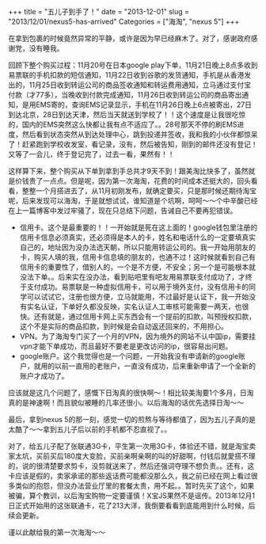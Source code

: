 +++
title = "五儿子到手了！"
date = "2013-12-01"
slug = "2013/12/01/nexus5-has-arrived"
Categories = ["海淘", "nexus 5"]
+++

在拿到包裹的时候竟然异常的平静，或许是因为早已经麻木了。对了，感谢政府感谢党，没有睡我。

回顾下整个购买过程：11月20号在日本google play下单，11月21日晚上8点多收到易票联的手机扣款的短信通知，11月22日收到谷歌的发货通知，手机是从香港发出的，11月25日收到转运公司的商品签收通知和转运费用通知，立马通过支付宝付款（才77多），当晚收到付款完成通知，11月26日收到转运公司的商品寄出通知，是用EMS寄的，查询EMS记录显示，手机在11月26日晚上6点被寄出，27日到达北京，28日到达天津，然后当天就送到学校了！！这个速度是让我很吃惊的，国内的EMS突然这么快都让我有点不适应了。。28号那天不停的刷EMS进度，然后看到状态突然从到达处理中心，跳到投递并签收，我和我的小伙伴都惊呆了！赶紧跑到学校收发室，看记录，没有，然后被告知，刚到的邮件还没有登记！又等了一会儿，终于登记完了，过去一看，果然有！！

这样算下来，整个购买从下单到拿到手总共才9天不到！跟美淘比快多了，虽然就是价钱贵了一点点。但是呢，因为第一次海淘，花费的时间成本还挺大的，回头看看，整整一个月搭进去了，从11月初刚发布，就确定要买，只是那时候还期待淘宝呢，后来发现可以海淘，于是就想试试，谁知道是个坑啊，呵呵～～个中辛酸已经在上一篇博客中发过牢骚了，现在只总结下问题，告诫自己不要再犯错误。

- 信用卡。这个是最重要的！！一开始就是死在这上面的！google钱包里注册的信用卡信息必须真实，还必须得是本人的卡，姓名和电话什么的一定要填真实自己的，地址因为没办法选天朝，所以只能用转运公司的。我一开始用朋友的卡，购买人填的我，信用卡信息填的朋友的，也通不过！这时候就看到自己有信用卡的重要性了，借别人的，一个是不方便，不安全；另一个是可能根本就没法下单。。后来实在没办法，看到贴吧里有吧友用易票联支付成功了，才终于支付成功。易票联是一种虚拟信用卡，可以用于境外支付，没有信用卡的同学可以试试它，注册也很方便，立马就能用，不过最好是认证下，我一开始没有实名认证，下单好久都没反映，实名认证人工审核可能需要一两天，也很快。还有就是，通过信用卡网上买东西会有一个提前的扣款，叫预授权扣款，这个不是实际的商品扣款，到时候是会自动返还回来的，不用担心。
- VPN。为了海淘专门买了一个月的VPN，因为境外的网站不认中国ip，需要挂vpn才能下单成功，而且最好不要老是更改访问的ip，很容易出问题。
- google账户。这个我觉得也是一个问题，一开始我没有申请新的google账户，就用的以前一直用的老账户，一直没有成功，后来重新申请了一个全新的账户才成功了。

应该就是这几个问题了，感慨下日淘真的很快啊～！相比较美淘要1个多月，日淘真的是神速啊！而且貌似被睡的几率还很小。以后海淘的话优先选择日淘～～

最后，拿到nexus 5的那一刻，感觉一切的煎熬与等待都值了，因为五儿子真的是太酷了～～拿到五儿子后以前的手机都不忍直视了。。

对了，给五儿子配了张联通3G卡，平生第一次用3G卡，体验还不错，就是淘宝卖家太坑，买前买后180度大变脸，买前亲啊亲啊的叫的好甜啊，付钱后就愛搭不理的，说的很清楚要求剪卡，没剪就送来了，然后还强词夺理不想负责。。还有，这卡应该是假的，卖家承诺的那些返话费可能都没那么久，我之前已经在网上看过很多类似的抱怨，但没办法营业厅里的套餐太贵，用不起。。暂时先买了这个，如果被骗，算个教训，以后淘宝购物一定要谨慎！X宝JS果然不是谣传。2013年12月1日正式开始用的这张联通卡，花了213大洋，我倒要看看到底能用到什么时候，后续会更新。

谨以此献给我的第一次海淘～～
